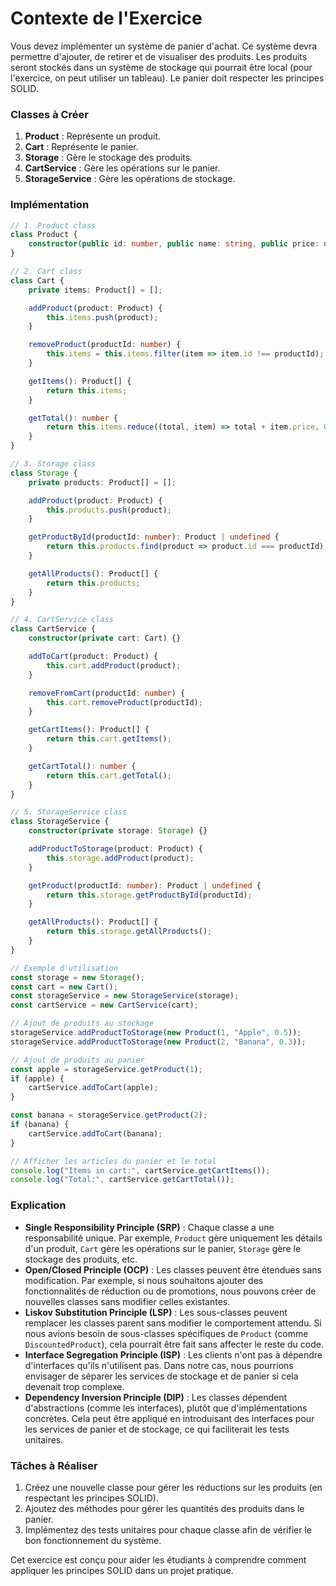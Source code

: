 # Contexte de l'Exercice

Vous devez implémenter un système de panier d'achat. Ce système devra permettre d'ajouter, de retirer et de visualiser des produits. Les produits seront stockés dans un système de stockage qui pourrait être local (pour l'exercice, on peut utiliser un tableau). Le panier doit respecter les principes SOLID.

### Classes à Créer

1. **Product** : Représente un produit.
2. **Cart** : Représente le panier.
3. **Storage** : Gère le stockage des produits.
4. **CartService** : Gère les opérations sur le panier.
5. **StorageService** : Gère les opérations de stockage.

### Implémentation

```typescript
// 1. Product class
class Product {
    constructor(public id: number, public name: string, public price: number) {}
}

// 2. Cart class
class Cart {
    private items: Product[] = [];

    addProduct(product: Product) {
        this.items.push(product);
    }

    removeProduct(productId: number) {
        this.items = this.items.filter(item => item.id !== productId);
    }

    getItems(): Product[] {
        return this.items;
    }

    getTotal(): number {
        return this.items.reduce((total, item) => total + item.price, 0);
    }
}

// 3. Storage class
class Storage {
    private products: Product[] = [];

    addProduct(product: Product) {
        this.products.push(product);
    }

    getProductById(productId: number): Product | undefined {
        return this.products.find(product => product.id === productId);
    }

    getAllProducts(): Product[] {
        return this.products;
    }
}

// 4. CartService class
class CartService {
    constructor(private cart: Cart) {}

    addToCart(product: Product) {
        this.cart.addProduct(product);
    }

    removeFromCart(productId: number) {
        this.cart.removeProduct(productId);
    }

    getCartItems(): Product[] {
        return this.cart.getItems();
    }

    getCartTotal(): number {
        return this.cart.getTotal();
    }
}

// 5. StorageService class
class StorageService {
    constructor(private storage: Storage) {}

    addProductToStorage(product: Product) {
        this.storage.addProduct(product);
    }

    getProduct(productId: number): Product | undefined {
        return this.storage.getProductById(productId);
    }

    getAllProducts(): Product[] {
        return this.storage.getAllProducts();
    }
}

// Exemple d'utilisation
const storage = new Storage();
const cart = new Cart();
const storageService = new StorageService(storage);
const cartService = new CartService(cart);

// Ajout de produits au stockage
storageService.addProductToStorage(new Product(1, "Apple", 0.5));
storageService.addProductToStorage(new Product(2, "Banana", 0.3));

// Ajout de produits au panier
const apple = storageService.getProduct(1);
if (apple) {
    cartService.addToCart(apple);
}

const banana = storageService.getProduct(2);
if (banana) {
    cartService.addToCart(banana);
}

// Afficher les articles du panier et le total
console.log("Items in cart:", cartService.getCartItems());
console.log("Total:", cartService.getCartTotal());
```

### Explication

- **Single Responsibility Principle (SRP)** : Chaque classe a une responsabilité unique. Par exemple, `Product` gère uniquement les détails d'un produit, `Cart` gère les opérations sur le panier, `Storage` gère le stockage des produits, etc.
- **Open/Closed Principle (OCP)** : Les classes peuvent être étendues sans modification. Par exemple, si nous souhaitons ajouter des fonctionnalités de réduction ou de promotions, nous pouvons créer de nouvelles classes sans modifier celles existantes.
- **Liskov Substitution Principle (LSP)** : Les sous-classes peuvent remplacer les classes parent sans modifier le comportement attendu. Si nous avions besoin de sous-classes spécifiques de `Product` (comme `DiscountedProduct`), cela pourrait être fait sans affecter le reste du code.
- **Interface Segregation Principle (ISP)** : Les clients n'ont pas à dépendre d'interfaces qu'ils n'utilisent pas. Dans notre cas, nous pourrions envisager de séparer les services de stockage et de panier si cela devenait trop complexe.
- **Dependency Inversion Principle (DIP)** : Les classes dépendent d'abstractions (comme les interfaces), plutôt que d'implémentations concrètes. Cela peut être appliqué en introduisant des interfaces pour les services de panier et de stockage, ce qui faciliterait les tests unitaires.

### Tâches à Réaliser

1. Créez une nouvelle classe pour gérer les réductions sur les produits (en respectant les principes SOLID).
2. Ajoutez des méthodes pour gérer les quantités des produits dans le panier.
3. Implémentez des tests unitaires pour chaque classe afin de vérifier le bon fonctionnement du système.

Cet exercice est conçu pour aider les étudiants à comprendre comment appliquer les principes SOLID dans un projet pratique.